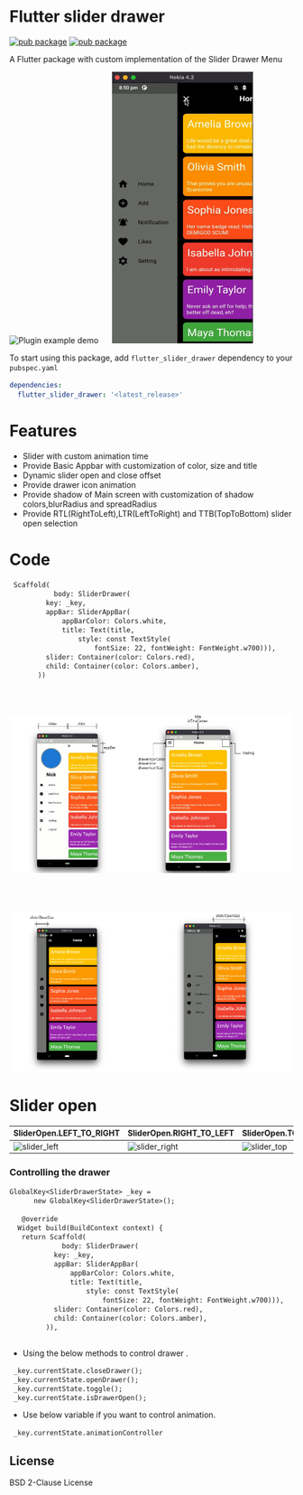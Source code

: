 # Flutter slider drawer

[![pub package](https://img.shields.io/pub/v/flutter_slider_drawer)](https://pub.dev/packages/flutter_slider_drawer)   [![pub package](https://img.shields.io/github/languages/code-size/NikhilVadoliya/Flutter_slider_drawer)](https://pub.dev/packages/flutter_slider_drawer)


A Flutter package with custom implementation of the Slider Drawer Menu 

![Plugin example demo](demo.gif)
&nbsp;&nbsp;&nbsp;&nbsp;&nbsp;<img src="slider_2.gif" alt="drawing" width="250" height="481"/>






To start using this package, add `flutter_slider_drawer` dependency to your `pubspec.yaml`

```yaml
dependencies:
  flutter_slider_drawer: '<latest_release>'
```

 

# Features

  - Slider with custom animation time
  - Provide Basic Appbar with customization of color, size and title
  - Dynamic slider open and close offset
  - Provide drawer icon animation 
  - Provide shadow of Main screen with customization of shadow colors,blurRadius and spreadRadius
  - Provide RTL(RightToLeft),LTR(LeftToRight) and TTB(TopToBottom) slider open selection 

# Code 

```
 Scaffold(
           body: SliderDrawer(
         key: _key,
         appBar: SliderAppBar(
             appBarColor: Colors.white,
             title: Text(title,
                 style: const TextStyle(
                     fontSize: 22, fontWeight: FontWeight.w700))),
         slider: Container(color: Colors.red),
         child: Container(color: Colors.amber),
       ))
 ```

</br>
 </br>

 ![slider_document](slider_d_1.png)
 </br>
 </br>
 </br>
 </br>
 
 ![slider_document](slider_d_2.png)

 
 # Slider open  

 | SliderOpen.LEFT_TO_RIGHT  | SliderOpen.RIGHT_TO_LEFT  | SliderOpen.TOP_TO_BOTTOM  |
 |---|---|---|
 | ![slider_left](slide_left.gif)  | ![slider_right](slide_right.gif)  | ![slider_top](slide_top.gif)  |
 
 
 
 
### Controlling the drawer

```
GlobalKey<SliderDrawerState> _key =
      new GlobalKey<SliderDrawerState>();
  
   @override
  Widget build(BuildContext context) {
   return Scaffold(
             body: SliderDrawer(
           key: _key,
           appBar: SliderAppBar(
               appBarColor: Colors.white,
               title: Text(title,
                   style: const TextStyle(
                       fontSize: 22, fontWeight: FontWeight.w700))),
           slider: Container(color: Colors.red),
           child: Container(color: Colors.amber),
         )),
      
```

* Using the below methods to control drawer .
``` 
 _key.currentState.closeDrawer();
 _key.currentState.openDrawer();
 _key.currentState.toggle();
 _key.currentState.isDrawerOpen();

 ```
* Use below variable if you want to control animation.


``` _key.currentState.animationController```

License
----

BSD 2-Clause License
